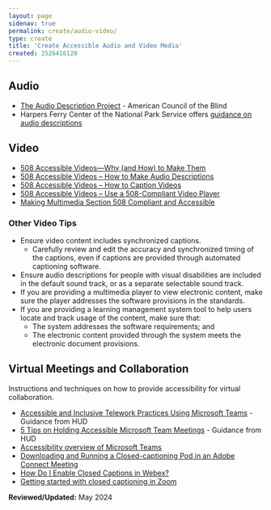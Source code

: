 ```yaml
---
layout: page
sidenav: true
permalink: create/audio-video/
type: create
title: 'Create Accessible Audio and Video Media'
created: 1526416120
---
```

## Audio
* <a href="http://acb.org/adp/" target="_blank" class="usa-link--external">The Audio Description Project</a> - American Council of the Blind
* Harpers Ferry Center of the National Park Service offers <a href="https://www.nps.gov/subjects/hfc/accessibility.htm" target="_blank" class="usa-link--external">guidance on audio descriptions</a>

## Video
* <a href="https://www.digitalgov.gov/2014/06/30/508-accessible-videos-why-and-how-to-make-them/" target="_blank" class="usa-link--external">508 Accessible Videos&mdash;Why (and How) to Make Them</a>
* <a href="https://www.digitalgov.gov/2014/06/30/508-accessible-videos-how-to-make-audio-descriptions/" target="_blank" class="usa-link--external">508 Accessible Videos &ndash; How to Make Audio Descriptions</a>
* <a href="https://www.digitalgov.gov/2014/06/30/508-accessible-videos-how-to-caption-videos/" target="_blank" class="usa-link--external">508 Accessible Videos &ndash; How to Caption Videos</a>
* <a href="https://www.digitalgov.gov/2014/06/30/508-accessible-videos-use-a-508-compliant-video-player/" target="_blank" class="usa-link--external">508 Accessible Videos &ndash; Use a 508-Compliant Video Player</a>
* <a href="http://www.digitalgov.gov/2013/06/26/making-multimedia-section-508-compliant-and-accessible/" target="_blank" class="usa-link--external">Making Multimedia Section 508 Compliant and Accessible</a>

### Other Video Tips
* Ensure video content includes synchronized captions.
  * Carefully review and edit the accuracy and synchronized timing of the captions, even if captions are provided through automated captioning software.
* Ensure audio descriptions for people with visual disabilities are included in the default sound track, or as a separate selectable sound track.
* If you are providing a multimedia player to view electronic content, make sure the player addresses the software provisions in the standards.
* If you are providing a learning management system tool to help users locate and track usage of the content, make sure that:
  * The system addresses the software requirements; and
  * The electronic content provided through the system meets the electronic document provisions.

## Virtual Meetings and Collaboration

Instructions and techniques on how to provide accessibility for virtual collaboration.

  * [Accessible and Inclusive Telework Practices Using Microsoft Teams][4] - Guidance from HUD
  * [5 Tips on Holding Accessible Microsoft Team Meetings][5] - Guidance from HUD
  * [Accessibility overview of Microsoft Teams][6]
  * [Downloading and Running a Closed-captioning Pod in an Adobe Connect Meeting][7]
  * [How Do I Enable Closed Captions in Webex?][8]
  * [Getting started with closed captioning in Zoom][9]

**Reviewed/Updated:** May 2024

 [1]: #social-media
 [2]: https://www.access-board.gov/guidelines-and-standards/communications-and-it/about-the-ict-refresh/final-rule/text-of-the-standards-and-guidelines
 [4]: https://www.hud.gov/sites/dfiles/OCIO/documents/MSTeams_covid19.pdf
 [5]: https://www.hud.gov/sites/dfiles/OCIO/documents/5Tips_covid19.pdf
 [6]: https://support.office.com/en-us/article/accessibility-overview-of-microsoft-teams-2d4009e7-1300-4766-87e8-7a217496c3d5
 [7]: https://blogs.connectusers.com/connectsupport/downloading-and-running-a-closed-captioning-pod-in-a-connect-meeting/
 [8]: https://help.webex.com/en-us/WBX47352/How-Do-I-Enable-Closed-Captions
 [9]: https://support.zoom.us/hc/en-us/articles/207279736-Getting-started-with-closed-captioning
 [10]: {{site.baseurl}}/create